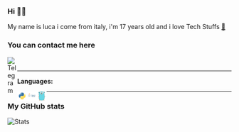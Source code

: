
### Hi 👋🏼

My name is luca i come from italy, i'm 17 years old and i love Tech Stuffs <a href="https://media.tenor.com/images/07b916b3ee7bdc9a7acbbc95f9c007fd/tenor.gif">🤖</a>





### You can contact me here
<a href="https://t.me/lecosedirudy">
  <img align="left" alt="Telegram" width="22px" src="https://cdn.jsdelivr.net/npm/simple-icons@v3/icons/telegram.svg"/>
</a><br>

----


**Languages:** 

<img align="left" alt="Java" width="22px" src="https://raw.githubusercontent.com/github/explore/80688e429a7d4ef2fca1e82350fe8e3517d3494d/topics/python/python.png" />
<img align="left" alt="Go-Lang" width="22px" src="https://raw.githubusercontent.com/github/explore/80688e429a7d4ef2fca1e82350fe8e3517d3494d/topics/java/java.png" />
<img align="left" alt="Python" width="22px" src="https://raw.githubusercontent.com/devicons/devicon/7a4ca8aa871d6dca81691e018d31eed89cb70a76/icons/go/go-original.svg" />

----

### My GitHub stats

![Stats](https://github-readme-stats.vercel.app/api?username=iimrudy&show_icons=true&theme=tokyonight)

